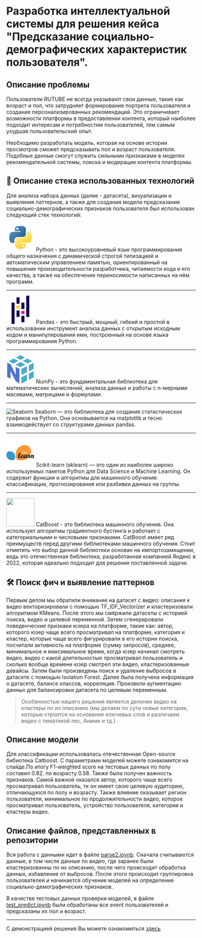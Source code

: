 # Разработка интеллектуальной системы для решения кейса "Предсказание социально-демографических характеристик пользователя".

## Описание проблемы

Пользователи RUTUBE не всегда указывают свои данные, такие как возраст и пол, что затрудняет формирование портрета пользователя и создание персонализированных рекомендаций. Это ограничивает возможности платформы в предоставлении контента, который наиболее подходит интересам и потребностям пользователей, тем самым ухудшая пользовательский опыт.

Необходимо разработать модель, которая на основе истории просмотров сможет предсказывать пол и возраст пользователя. Подобные данные смогут служить сильными признаками в моделях рекомендательной системы, поиска и модерации контента платформы.

## :hammer: Описание стека использованных технологий

Для анализа набора данных (далее - датасета), визуализации и выявления паттернов, а также для создания модели предсказания социально-демографических признаков пользователя был использован следующий стек технологий:

 <img src="https://raw.githubusercontent.com/devicons/devicon/1119b9f84c0290e0f0b38982099a2bd027a48bf1/icons/python/python-original.svg" height="75" width="75">
Python - это высокоуровневый язык программирования общего назначения с динамической строгой типизацией и автоматическим управлением памятью, ориентированный на повышение производительности разработчика, читаемости кода и его качества, а также на обеспечение переносимости написанных на нём программ.

---
<img src="https://raw.githubusercontent.com/devicons/devicon/master/icons/pandas/pandas-original.svg" height="75" width="75">
Pandas - это быстрый, мощный, гибкий и простой в использовании инструмент анализа данных с открытым исходным кодом и манипулирования ими, построенный на основе языка программирования Python.

---

<img src="https://raw.githubusercontent.com/devicons/devicon/master/icons/numpy/numpy-original.svg" height="75" width="75">
NumPy - это фундаментальная библиотека для математических вычислений, анализа данных и работы с n-мерными масивами, матрицами и формулами. 

---

<img src="https://github.com/mwaskom/seaborn/blob/master/doc/_static/logo-mark-darkbg.png" alt="Seaborn" width="75"/>
Seaborn — это библиотека для создания статистических графиков на Python. Она основывается на matplotlib и тесно взаимодействует со структурами данных pandas.

---

<img src="https://github.com/devicons/devicon/blob/master/icons/scikitlearn/scikitlearn-original.svg" alt="Scikit-learn" width="75"/>
Scikit-learn (sklearn) — это один из наиболее широко используемых пакетов Python для Data Science и Machine Learning. Он содержит функции и алгоритмы для машинного обучения: классификации, прогнозирования или разбивки данных на группы.

---

 <img src="https://brandeps.com/logo-download/C/CatBoost-logo-vector-01.svg" height="75" width="75">
CatBoost - это библиотека машинного обучения. Она использует алгоритмы градиентного бустинга и работает с категориальными и числовыми признаками. CatBoost имеет ряд преимуществ перед другими библиотеками машинного обучения.
Стоит отметить что выбор данной библиотеки основан на импортозамещении, ведь это отечественная библиотека, разработанная компанией Яндекс в 2022, которая идеально подходит для решения поставленной задачи.


## :hammer_and_wrench: Поиск фич и выявление паттернов 

Первым делом мы обратили внимание на датасет с видео: описания к видео векторизировали с помощью TF_IDF_Vectorizer и кластеризовали алгоритмом KMeans. После этого мы смёржили датасеты с историей поиска, видео и целевой переменной. Затем сгенерировали поведенческие признаки юзера на платформе, такие как: автор, которого юзер чаще всего просматривал на платформе, категория и кластер, которые чаще всего фигурировали в его истории поиска, посчитали активность на платформе (сумму запросов), среднее, минимальное и максимальное время, когда юзер начинал смотреть видео, видео с какой длительностью просматривал пользователь и сколько вообще времени юзер смотрел эти видео, кластеризованные девайсы.
Затем были произведены поиск и удаление выбросов в датасете с помощью Isolation Forest. 
Далее была получена информация о датасете, балансе классов, корреляция.
Произвели аугментацию данных для балансировки датасета по целевым переменным.

> Особенностью нашего решения является деление видео на кластеры по их описанию (мы делаем по сути новые категории, которые строятся на основание ключевых слов и различаем видео с тематикой лес, Аниме и тд.) .


## Описание модели

Для классификации использовалась отечественная Open-source бибиотека Catboost. С параметрами моделей можете ознакомится на слайде.По итогу F1-weighted score на тестовых данных по полу составил 0.82, по возрасту 0.58. Также была получен важность признаков. Самой важной оказался автор, которого чаще всего просматривал пользователь, тк он имеет свою целевую аудиторию, отличающуюся по полу и возрасту. Также влияние оказывает регион пользователя, минимальное по продолжительности видео, которое просматривал пользователь, устройство пользователя, категория и кластеры видео.


## Описание файлов, представленных в репозитории

Вся работа с данными идет в файле [parse2.ipynb](https://github.com/zayycev22/age_sex_predictions/blob/main/parse2.ipynb). Сначала считываются данные, в том числе данные по видео, где заранее были кластеризованны по их описанию, после чего происходит обработка данных, избавление от выбросов.
После этого происходит группировка пользователей и начинается обучение моделей на определение социально-демографических признаков.

В качестве тестовых данных проверки моделей, в файле [test_predict.ipynb](https://github.com/zayycev22/age_sex_predictions/blob/main/test_predict.ipynb) были обработаны все event пользователей и предсказаны их пол и возраст.

---

С демонстрацией решения Вы можете ознакомиться [здесь](https://disk.yandex.ru/i/ithFkU3g3w93NQ)



